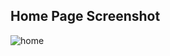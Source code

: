 ## Home Page Screenshot

![home](https://user-images.githubusercontent.com/40785306/54644183-c3c1a400-4abe-11e9-893e-90f67dd7e897.JPG)

